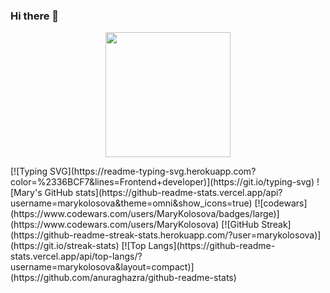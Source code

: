 ### Hi there 👋
<p align="center">
  <img src="https://image.myanimelist.net/ui/5LYzTBVoS196gvYvw3zjwMTtg_vCyUlYd7U7yjWHox8" height="200" />
</p>
[![Typing SVG](https://readme-typing-svg.herokuapp.com?color=%2336BCF7&lines=Frontend+developer)](https://git.io/typing-svg)
![Mary's GitHub stats](https://github-readme-stats.vercel.app/api?username=marykolosova&theme=omni&show_icons=true)
[![codewars](https://www.codewars.com/users/MaryKolosova/badges/large)](https://www.codewars.com/users/MaryKolosova)   
[![GitHub Streak](https://github-readme-streak-stats.herokuapp.com/?user=marykolosova)](https://git.io/streak-stats)
[![Top Langs](https://github-readme-stats.vercel.app/api/top-langs/?username=marykolosova&layout=compact)](https://github.com/anuraghazra/github-readme-stats)
<!--
**MaryKolosova/MaryKolosova** is a ✨ _special_ ✨ repository because its `README.md` (this file) appears on your GitHub profile.

Here are some ideas to get you started:

- 🔭 I’m currently working on ...
- 🌱 I’m currently learning ...
- 👯 I’m looking to collaborate on ...
- 🤔 I’m looking for help with ...
- 💬 Ask me about ...
- 📫 How to reach me: ...
- 😄 Pronouns: ...
- ⚡ Fun fact: ...
-->
